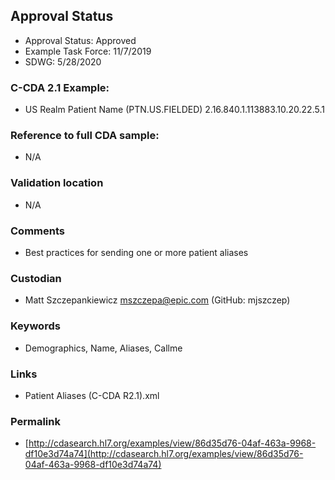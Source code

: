 ## Approval Status

* Approval Status: Approved
* Example Task Force: 11/7/2019
* SDWG: 5/28/2020

### C-CDA 2.1 Example:

* US Realm Patient Name (PTN.US.FIELDED) 2.16.840.1.113883.10.20.22.5.1

### Reference to full CDA sample:

* N/A
### Validation location

* N/A
### Comments

* Best practices for sending one or more patient aliases
### Custodian

* Matt Szczepankiewicz mszczepa@epic.com (GitHub: mjszczep)

### Keywords

* Demographics, Name, Aliases, Callme

### Links

* Patient Aliases (C-CDA R2.1).xml


### Permalink 

* [http://cdasearch.hl7.org/examples/view/86d35d76-04af-463a-9968-df10e3d74a74](http://cdasearch.hl7.org/examples/view/86d35d76-04af-463a-9968-df10e3d74a74)
